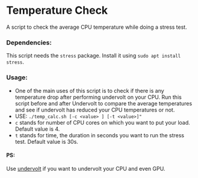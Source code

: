 # Temperature Check
A script to check the average CPU temperature while doing a stress test.

### Dependencies:
This script needs the `stress` package. Install it using `sudo apt install stress`. 

### Usage:
- One of the main uses of this script is to check if there is any temperature drop after performing undervolt on your CPU. Run this script before and after Undervolt to compare the average temperatures and see if undervolt has reduced your CPU temperatures or not.
- USE: `./temp_calc.sh [-c <value> ] [-t <value>]"`
- `c` stands for number of CPU cores on which you want to put your load. Default value is 4.
- `t` stands for time, the duration in seconds you want to run the stress test. Default value is 30s.

#### PS:
Use [undervolt](https://github.com/georgewhewell/undervolt) if you want to undervolt your CPU and even GPU.
